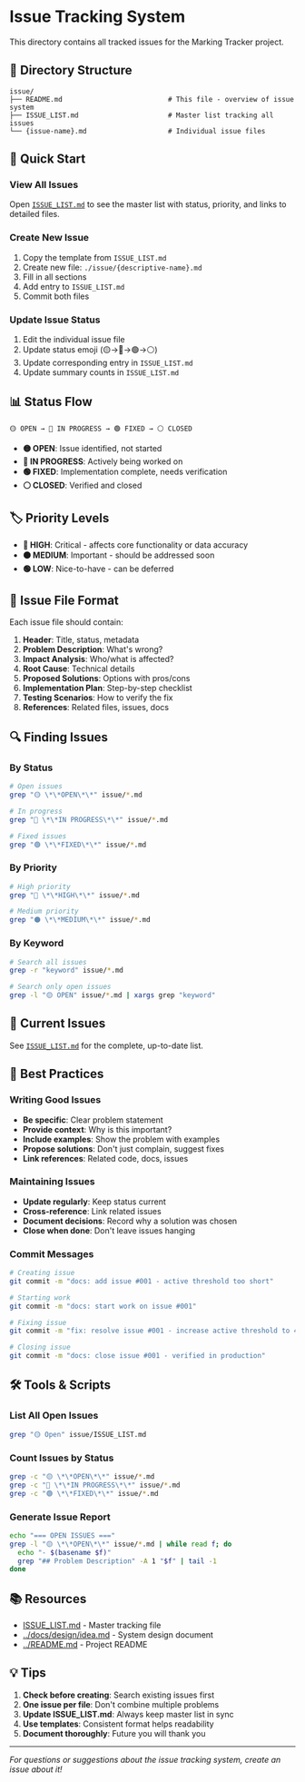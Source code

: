 # Issue Tracking System

This directory contains all tracked issues for the Marking Tracker project.

## 📁 Directory Structure

```
issue/
├── README.md                          # This file - overview of issue system
├── ISSUE_LIST.md                      # Master list tracking all issues
└── {issue-name}.md                    # Individual issue files
```

## 🚀 Quick Start

### View All Issues
Open [`ISSUE_LIST.md`](ISSUE_LIST.md) to see the master list with status, priority, and links to detailed files.

### Create New Issue
1. Copy the template from `ISSUE_LIST.md`
2. Create new file: `./issue/{descriptive-name}.md`
3. Fill in all sections
4. Add entry to `ISSUE_LIST.md`
5. Commit both files

### Update Issue Status
1. Edit the individual issue file
2. Update status emoji (🟡→🔵→🟢→⚪)
3. Update corresponding entry in `ISSUE_LIST.md`
4. Update summary counts in `ISSUE_LIST.md`

## 📊 Status Flow

```
🟡 OPEN → 🔵 IN PROGRESS → 🟢 FIXED → ⚪ CLOSED
```

- **🟡 OPEN**: Issue identified, not started
- **🔵 IN PROGRESS**: Actively being worked on
- **🟢 FIXED**: Implementation complete, needs verification
- **⚪ CLOSED**: Verified and closed

## 🏷️ Priority Levels

- **🔴 HIGH**: Critical - affects core functionality or data accuracy
- **🟠 MEDIUM**: Important - should be addressed soon
- **🟢 LOW**: Nice-to-have - can be deferred

## 📝 Issue File Format

Each issue file should contain:

1. **Header**: Title, status, metadata
2. **Problem Description**: What's wrong?
3. **Impact Analysis**: Who/what is affected?
4. **Root Cause**: Technical details
5. **Proposed Solutions**: Options with pros/cons
6. **Implementation Plan**: Step-by-step checklist
7. **Testing Scenarios**: How to verify the fix
8. **References**: Related files, issues, docs

## 🔍 Finding Issues

### By Status
```bash
# Open issues
grep "🟡 \*\*OPEN\*\*" issue/*.md

# In progress
grep "🔵 \*\*IN PROGRESS\*\*" issue/*.md

# Fixed issues
grep "🟢 \*\*FIXED\*\*" issue/*.md
```

### By Priority
```bash
# High priority
grep "🔴 \*\*HIGH\*\*" issue/*.md

# Medium priority
grep "🟠 \*\*MEDIUM\*\*" issue/*.md
```

### By Keyword
```bash
# Search all issues
grep -r "keyword" issue/*.md

# Search only open issues
grep -l "🟡 OPEN" issue/*.md | xargs grep "keyword"
```

## 📂 Current Issues

See [`ISSUE_LIST.md`](ISSUE_LIST.md) for the complete, up-to-date list.

## 🤝 Best Practices

### Writing Good Issues
- **Be specific**: Clear problem statement
- **Provide context**: Why is this important?
- **Include examples**: Show the problem with examples
- **Propose solutions**: Don't just complain, suggest fixes
- **Link references**: Related code, docs, issues

### Maintaining Issues
- **Update regularly**: Keep status current
- **Cross-reference**: Link related issues
- **Document decisions**: Record why a solution was chosen
- **Close when done**: Don't leave issues hanging

### Commit Messages
```bash
# Creating issue
git commit -m "docs: add issue #001 - active threshold too short"

# Starting work
git commit -m "docs: start work on issue #001"

# Fixing issue
git commit -m "fix: resolve issue #001 - increase active threshold to 45s"

# Closing issue
git commit -m "docs: close issue #001 - verified in production"
```

## 🛠️ Tools & Scripts

### List All Open Issues
```bash
grep "🟡 Open" issue/ISSUE_LIST.md
```

### Count Issues by Status
```bash
grep -c "🟡 \*\*OPEN\*\*" issue/*.md
grep -c "🔵 \*\*IN PROGRESS\*\*" issue/*.md
grep -c "🟢 \*\*FIXED\*\*" issue/*.md
```

### Generate Issue Report
```bash
echo "=== OPEN ISSUES ==="
grep -l "🟡 \*\*OPEN\*\*" issue/*.md | while read f; do
  echo "- $(basename $f)"
  grep "## Problem Description" -A 1 "$f" | tail -1
done
```

## 📚 Resources

- [ISSUE_LIST.md](ISSUE_LIST.md) - Master tracking file
- [../docs/design/idea.md](../docs/design/idea.md) - System design document
- [../README.md](../README.md) - Project README

## 💡 Tips

1. **Check before creating**: Search existing issues first
2. **One issue per file**: Don't combine multiple problems
3. **Update ISSUE_LIST.md**: Always keep master list in sync
4. **Use templates**: Consistent format helps readability
5. **Document thoroughly**: Future you will thank you

---

_For questions or suggestions about the issue tracking system, create an issue about it!_
